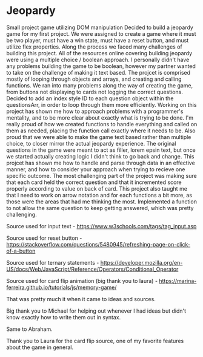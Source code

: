 # Jeopardy
Small project game utilizing DOM manipulation
Decided to build a jeopardy game for my first project.
We were assigned to create a game where it must be two player, must have a win state, must have a reset button, and must utilize flex properties.
Along the process we faced many challenges of building this project. All of the resources online covering building jeopardy were using a multiple choice / boolean approach.
I personally didn't have any problems building the game to be boolean, however my partner wanted to take on the challenge of making it text based.
The projcet is comprised mostly of looping through objects and arrays, and creating and calling functions.
We ran into many problems along the way of creating the game, from buttons not displaying to cards not logging the correct questions.
Decided to add an index style ID to each question object within the questionsArr, in order to loop through them more efficiently.
Working on this project has shown me how to approach problems with a programmer's mentality, and to be more clear about exactly what is trying to be done.
I'm really proud of how we created functions to handle everything and called on them as needed, placing the function call exactly where it needs to be.
Also proud that we were able to make the game text based rather than multiple choice, to closer mirror the actual jeopardy experience.
The original questions in the game were meant to act as filler, lorem epsin text, but once we started actually creating logic I didn't think to go back and change.
This projcet has shown me how to handle and parse through data in an effective manner, and how to consider your approach when trying to recieve one specific outcome.
The most challenging part of the project was making sure that each card held the correct question and that it incremented score properly according to value on back of card.
This project also taught me that I need to work on arrow notation and for each functions a bit more, as those were the areas that had me thinking the most.
Implemented a function to not allow the same question to keep getting answered, which was pretty challenging.

Source used for input text - https://www.w3schools.com/tags/tag_input.asp

Source used for reset button - https://stackoverflow.com/questions/5480945/refreshing-page-on-click-of-a-button

Source used for ternary statements - https://developer.mozilla.org/en-US/docs/Web/JavaScript/Reference/Operators/Conditional_Operator

Source used for card flip animation (big thank you to laura) - https://marina-ferreira.github.io/tutorials/js/memory-game/

That was pretty much it when it came to ideas and sources. 

Big thank you to Michael for helping out whenever I had ideas but didn't know exactly how to write them out in syntax.

Same to Abraham.

Thank you to Laura for the card flip source, one of my favorite features about the game in general.
